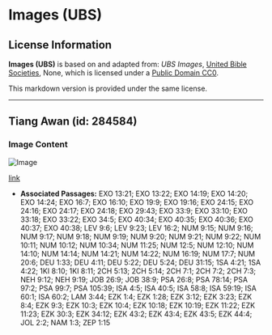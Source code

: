 # Images (UBS)

## License Information

**Images (UBS)** is based on and adapted from: _UBS Images_, [United Bible Societies](https://unitedbiblesocieties.org/), None, which is licensed under a [Public Domain CC0](https://creativecommons.org/public-domain/cc0/).

This markdown version is provided under the same license.



--------------------------------

## Tiang Awan (id: 284584)

### Image Content

![Image](https://cdn.aquifer.bible/aquifer-content/resources/Media/WEB-0714_pillar_of_cloud.jpg)

[link](https://cdn.aquifer.bible/aquifer-content/resources/Media/WEB-0714_pillar_of_cloud.jpg)

* **Associated Passages:** EXO 13:21; EXO 13:22; EXO 14:19; EXO 14:20; EXO 14:24; EXO 16:7; EXO 16:10; EXO 19:9; EXO 19:16; EXO 24:15; EXO 24:16; EXO 24:17; EXO 24:18; EXO 29:43; EXO 33:9; EXO 33:10; EXO 33:18; EXO 33:22; EXO 34:5; EXO 40:34; EXO 40:35; EXO 40:36; EXO 40:37; EXO 40:38; LEV 9:6; LEV 9:23; LEV 16:2; NUM 9:15; NUM 9:16; NUM 9:17; NUM 9:18; NUM 9:19; NUM 9:20; NUM 9:21; NUM 9:22; NUM 10:11; NUM 10:12; NUM 10:34; NUM 11:25; NUM 12:5; NUM 12:10; NUM 14:10; NUM 14:14; NUM 14:21; NUM 14:22; NUM 16:19; NUM 17:7; NUM 20:6; DEU 1:33; DEU 4:11; DEU 5:22; DEU 5:24; DEU 31:15; 1SA 4:21; 1SA 4:22; 1KI 8:10; 1KI 8:11; 2CH 5:13; 2CH 5:14; 2CH 7:1; 2CH 7:2; 2CH 7:3; NEH 9:12; NEH 9:19; JOB 26:9; JOB 38:9; PSA 26:8; PSA 78:14; PSA 97:2; PSA 99:7; PSA 105:39; ISA 4:5; ISA 40:5; ISA 58:8; ISA 59:19; ISA 60:1; ISA 60:2; LAM 3:44; EZK 1:4; EZK 1:28; EZK 3:12; EZK 3:23; EZK 8:4; EZK 9:3; EZK 10:3; EZK 10:4; EZK 10:18; EZK 10:19; EZK 11:22; EZK 11:23; EZK 30:3; EZK 34:12; EZK 43:2; EZK 43:4; EZK 43:5; EZK 44:4; JOL 2:2; NAM 1:3; ZEP 1:15


